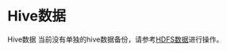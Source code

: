 # Hive数据<a name="ZH-CN_TOPIC_0173178332"></a>

Hive数据  当前没有单独的hive数据备份，请参考[HDFS数据](HDFS数据.md)进行操作。

